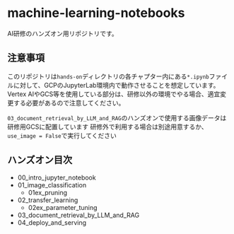 # machine-learning-notebooks

AI研修のハンズオン用リポジトリです。  

## 注意事項
このリポジトリは`hands-on`ディレクトリの各チャプター内にある`*.ipynb`ファイルに対して、GCPのJupyterLab環境内で動作させることを想定しています。  
Vertex AIやGCS等を使用している部分は、研修以外の環境でやる場合、適宜変更する必要があるので注意してください。 

`03_document_retrieval_by_LLM_and_RAG`のハンズオンで使用する画像データは研修用GCSに配置しています
研修外で利用する場合は別途用意するか、`use_image = False`で実行してください

## ハンズオン目次
- 00_intro_jupyter_notebook
- 01_image_classification
  - 01ex_pruning
- 02_transfer_learning
  - 02ex_parameter_tuning
- 03_document_retrieval_by_LLM_and_RAG
- 04_deploy_and_serving
